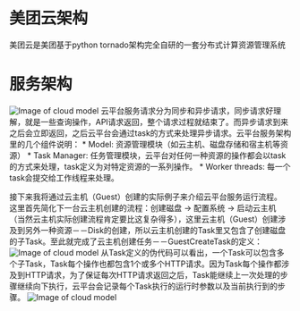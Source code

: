 # 美团云架构
美团云是美团基于python tornado架构完全自研的一套分布式计算资源管理系统

# 服务架构

![Image of cloud model](https://github.com/richardissuperman/sy0901/blob/master/万仔仁-Cloud-Computing101/images/cloud-model.png?raw=true)
云平台服务请求分为同步和异步请求，同步请求好理解，就是一些查询操作，API请求返回，整个请求过程就结束了。而异步请求到来之后会立即返回，之后云平台会通过task的方式来处理异步请求。云平台服务架构里的几个组件说明：
	* Model: 资源管理模块（如云主机、磁盘存储和宿主机等资源）
	* Task Manager: 任务管理模块，云平台对任何一种资源的操作都会以task的方式来处理，task定义为对特定资源的一系列操作。
	* Worker threads: 每一个task会提交给工作线程来处理。

接下来我将通过云主机（Guest）创建的实际例子来介绍云平台服务运行流程。
这里首先简化下一台云主机创建的流程：创建磁盘 -> 配置系统 -> 启动云主机（当然云主机实际创建流程肯定要比这复杂得多），这里云主机（Guest）创建涉及到另外一种资源－－Disk的创建，所以云主机创建的Task里又包含了创建磁盘的子Task。至此就完成了云主机创建任务－－GuestCreateTask的定义：
![Image of cloud model](https://github.com/richardissuperman/sy0901/blob/master/万仔仁-Cloud-Computing101/images/guesttcreatetask.png?raw=true)
从Task定义的伪代码可以看出，一个Task可以包含多个子Task，Task每个操作也都包含1个或多个HTTP请求。因为Task每个操作都涉及到HTTP请求，为了保证每次HTTP请求返回之后，Task能继续上一次处理的步骤继续向下执行，云平台会记录每个Task执行的运行时参数以及当前执行到的步骤。
![Image of cloud model](https://github.com/richardissuperman/sy0901/blob/master/万仔仁-Cloud-Computing101/images/guesttcreatetask-execute.png?raw=true)

